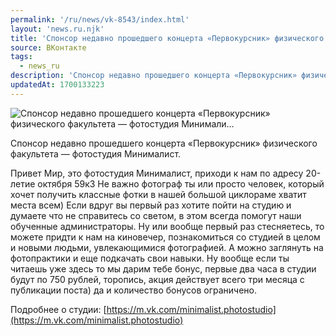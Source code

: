 ```yaml
---
permalink: '/ru/news/vk-8543/index.html'
layout: 'news.ru.njk'
title: 'Спонсор недавно прошедшего концерта «Первокурсник» физического факультета — фотостудия Минимали…'
source: ВКонтакте
tags:
  - news_ru
description: 'Спонсор недавно прошедшего концерта «Первокурсник» физического факультета — фотостудия Минимали…'
updatedAt: 1700133223
---
```

![Спонсор недавно прошедшего концерта «Первокурсник» физического факультета — фотостудия Минимали…](https://sun1-57.userapi.com/impg/_imQTozxVPUn5MT7WJGZ02m8rPmPhOZ5BeGQ9g/DTTbCGHK8cA.jpg?size=510x900&quality=95&crop=0,0,1215,2144&sign=0af7a553b10913c5eb233872e5dab044&c_uniq_tag=U9Yw_qgU9k_yuC99LhObStzqinPWDdP_tF3ib3zmND0&type=album)

Спонсор недавно прошедшего концерта «Первокурсник» физического факультета — фотостудия Минималист.

Привет Мир, это фотостудия Минималист, приходи к нам по адресу 20-летие октября 59к3
Не важно фотограф ты или просто человек, который хочет получить классные фотки в нашей большой циклораме хватит места всем)
Если вдруг вы первый раз хотите пойти на студию и думаете что не справитесь со светом, в этом всегда помогут наши обученные администраторы. Ну или вообще первый раз стесняетесь, то можете придти к нам на киновечер, познакомиться со студией в целом и новыми людьми, увлекающимися фотографией. А можно заглянуть на фотопрактики и еще подкачать свои навыки.
Ну вообще если ты читаешь уже здесь то мы дарим тебе бонус, первые два часа в студии будут по 750 рублей, торопись, акция действует всего три месяца с публикации поста) да и количество бонусов ограничено.

Подробнее о студии: [https://m.vk.com/minimalist.photostudio](https://m.vk.com/minimalist.photostudio)
